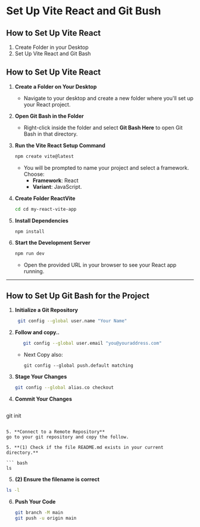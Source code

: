 # Set Up Vite React and Git Bush

## How to Set Up Vite React 

1. Create Folder in your Desktop
2. Set Up Vite React and Git Bash

## How to Set Up Vite React

1. **Create a Folder on Your Desktop**
   - Navigate to your desktop and create a new folder where you'll set up your React project.

2. **Open Git Bash in the Folder**
   - Right-click inside the folder and select **Git Bash Here** to open Git Bash in that directory.

3. **Run the Vite React Setup Command**
   ```bash
   npm create vite@latest
   ```
   - You will be prompted to name your project and select a framework. Choose:
     - **Framework**: React
     - **Variant**: JavaScript.

4. **Create Folder ReactVite**
   ```bash
   cd cd my-react-vite-app
   ```

5. **Install Dependencies**
   ```bash
   npm install
   ```

6. **Start the Development Server**
   ```bash
   npm run dev
   ```
   - Open the provided URL in your browser to see your React app running.

---

## How to Set Up Git Bash for the Project

1. **Initialize a Git Repository**
   ```bash
    git config --global user.name "Your Name"
   ```

2. **Follow and copy..**
   ```bash
      git config --global user.email "you@youraddress.com"
   ```
   - Next Copy also:
     ```
     git config --global push.default matching
     ```

3. **Stage Your Changes**
   ``` bash
   git config --global alias.co checkout
   ```

4. **Commit Your Changes**
   ``` bash
  git init
   ```

5. **Connect to a Remote Repository**
   go to your git repository and copy the follow.

5. **(1) Check if the file README.md exists in your current directory.**

``` bash
ls
```

5. **(2) Ensure the filename is correct**
``` bash
ls -l
```

6. **Push Your Code**
   ```bash
   git branch -M main
   git push -u origin main
   


